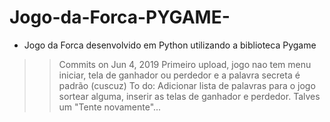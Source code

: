 # Jogo-da-Forca-PYGAME-
- Jogo da Forca desenvolvido em Python utilizando a biblioteca Pygame 
>> Commits on Jun 4, 2019
  Primeiro upload, jogo nao tem menu iniciar, tela de ganhador ou perdedor e a palavra secreta é padrão (cuscuz)
  >> To do: 
    Adicionar lista de palavras para o jogo sortear alguma, inserir as telas de ganhador e perdedor. Talves um "Tente novamente"...
